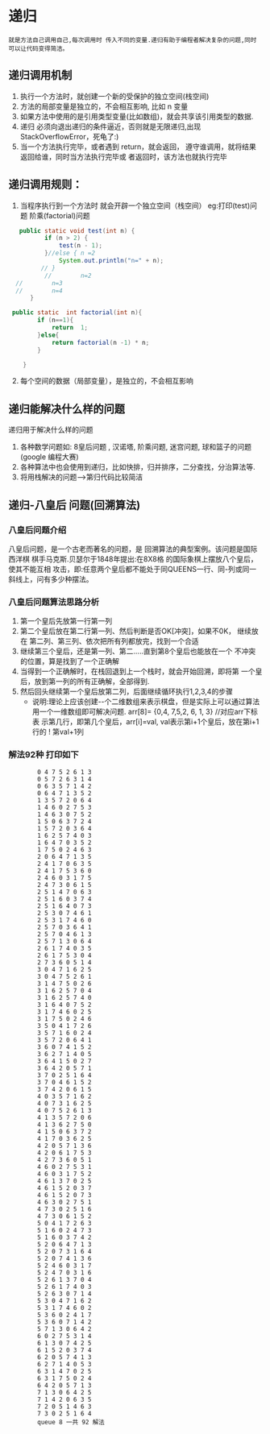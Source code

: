 # 递归
    就是方法自己调用自己,每次调用时 传入不同的变量.递归有助于编程者解决复杂的问题,同时
    可以让代码变得简洁。

## 递归调用机制
1) 执行一个方法时，就创建一个新的受保护的独立空间(栈空间)
2) 方法的局部变量是独立的，不会相互影响, 比如 n 变量
3) 如果方法中使用的是引用类型变量(比如数组)，就会共享该引用类型的数据.
4) 递归 必须向退出递归的条件逼近，否则就是无限递归,出现 StackOverflowError，死龟了:)
5) 当一个方法执行完毕，或者遇到 return，就会返回， 遵守谁调用，就将结果返回给谁，同时当方法执行完毕或
者返回时，该方法也就执行完毕

## 递归调用规则：
1) 当程序执行到一个方法时 就会开辟一个独立空间（栈空间）
  eg:打印(test)问题 阶乘(factorial)问题
  ```java
     public static void test(int n) {
            if (n > 2) {
                test(n - 1);
            }//else { n =2
                System.out.println("n=" + n);
           // }
            //        n=2
    //        n=3
    //        n=4
        }
```
```java
 public static  int factorial(int n){
        if (n==1){
            return  1;
        }else{
            return factorial(n -1) * n;
        }

    }
```
2) 每个空间的数据（局部变量），是独立的，不会相互影响

## 递归能解决什么样的问题
递归用于解决什么样的问题
1) 各种数学问题如: 8皇后问题 , 汉诺塔, 阶乘问题, 迷宫问题, 球和篮子的问题(google 编程大赛)
2) 各种算法中也会使用到递归，比如快排，归并排序，二分查找，分治算法等.
3) 将用栈解决的问题-->第归代码比较简洁


## 递归-八皇后 问题(回溯算法)

### 八皇后问题介绍
八皇后问题，是一个古老而著名的问题，是
回溯算法的典型案例。该问题是国际西洋棋
棋手马克斯.贝瑟尔于1848年提出:在8X8格
的国际象棋上摆放八个皇后，使其不能互相
攻击，即:任意两个皇后都不能处于同QUEENS一行、同-列或同一斜线上，问有多少种摆法。

### 八皇后问题算法思路分析
1) 第一个皇后先放第一行第一列
2) 第二个皇后放在第二行第一列、然后判断是否OK[冲突]，如果不0K， 继续放在
第二列、第三列、依次把所有列都放完，找到一个合适
3) 继续第三个皇后，还是第一列、第二.....直到第8个皇后也能放在一个
不冲突的位置，算是找到了一个正确解
4) 当得到一个正确解时，在栈回退到上一个栈时，就会开始回溯，即将第
一个皇后，放到第一列的所有正确解，全部得到.
5) 然后回头继续第一个皇后放第二列，后面继续循环执行1,2,3,4的步骤
   * 说明:理论上应该创建--个二维数组来表示棋盘，但是实际上可以通过算法
    用一个一维数组即可解决问题. arr[8]= {0,4, 7,5,2, 6, 1, 3} //对应arr下标表
    示第几行，即第几个皇后，arr[i]=val, val表示第i+1个皇后，放在第i+1行的
    ! 第val+1列
    
### 解法92种 打印如下

```aidl
        0 4 7 5 2 6 1 3
        0 5 7 2 6 3 1 4
        0 6 3 5 7 1 4 2
        0 6 4 7 1 3 5 2
        1 3 5 7 2 0 6 4
        1 4 6 0 2 7 5 3
        1 4 6 3 0 7 5 2
        1 5 0 6 3 7 2 4
        1 5 7 2 0 3 6 4
        1 6 2 5 7 4 0 3
        1 6 4 7 0 3 5 2
        1 7 5 0 2 4 6 3
        2 0 6 4 7 1 3 5
        2 4 1 7 0 6 3 5
        2 4 1 7 5 3 6 0
        2 4 6 0 3 1 7 5
        2 4 7 3 0 6 1 5
        2 5 1 4 7 0 6 3
        2 5 1 6 0 3 7 4
        2 5 1 6 4 0 7 3
        2 5 3 0 7 4 6 1
        2 5 3 1 7 4 6 0
        2 5 7 0 3 6 4 1
        2 5 7 0 4 6 1 3
        2 5 7 1 3 0 6 4
        2 6 1 7 4 0 3 5
        2 6 1 7 5 3 0 4
        2 7 3 6 0 5 1 4
        3 0 4 7 1 6 2 5
        3 0 4 7 5 2 6 1
        3 1 4 7 5 0 2 6
        3 1 6 2 5 7 0 4
        3 1 6 2 5 7 4 0
        3 1 6 4 0 7 5 2
        3 1 7 4 6 0 2 5
        3 1 7 5 0 2 4 6
        3 5 0 4 1 7 2 6
        3 5 7 1 6 0 2 4
        3 5 7 2 0 6 4 1
        3 6 0 7 4 1 5 2
        3 6 2 7 1 4 0 5
        3 6 4 1 5 0 2 7
        3 6 4 2 0 5 7 1
        3 7 0 2 5 1 6 4
        3 7 0 4 6 1 5 2
        3 7 4 2 0 6 1 5
        4 0 3 5 7 1 6 2
        4 0 7 3 1 6 2 5
        4 0 7 5 2 6 1 3
        4 1 3 5 7 2 0 6
        4 1 3 6 2 7 5 0
        4 1 5 0 6 3 7 2
        4 1 7 0 3 6 2 5
        4 2 0 5 7 1 3 6
        4 2 0 6 1 7 5 3
        4 2 7 3 6 0 5 1
        4 6 0 2 7 5 3 1
        4 6 0 3 1 7 5 2
        4 6 1 3 7 0 2 5
        4 6 1 5 2 0 3 7
        4 6 1 5 2 0 7 3
        4 6 3 0 2 7 5 1
        4 7 3 0 2 5 1 6
        4 7 3 0 6 1 5 2
        5 0 4 1 7 2 6 3
        5 1 6 0 2 4 7 3
        5 1 6 0 3 7 4 2
        5 2 0 6 4 7 1 3
        5 2 0 7 3 1 6 4
        5 2 0 7 4 1 3 6
        5 2 4 6 0 3 1 7
        5 2 4 7 0 3 1 6
        5 2 6 1 3 7 0 4
        5 2 6 1 7 4 0 3
        5 2 6 3 0 7 1 4
        5 3 0 4 7 1 6 2
        5 3 1 7 4 6 0 2
        5 3 6 0 2 4 1 7
        5 3 6 0 7 1 4 2
        5 7 1 3 0 6 4 2
        6 0 2 7 5 3 1 4
        6 1 3 0 7 4 2 5
        6 1 5 2 0 3 7 4
        6 2 0 5 7 4 1 3
        6 2 7 1 4 0 5 3
        6 3 1 4 7 0 2 5
        6 3 1 7 5 0 2 4
        6 4 2 0 5 7 1 3
        7 1 3 0 6 4 2 5
        7 1 4 2 0 6 3 5
        7 2 0 5 1 4 6 3
        7 3 0 2 5 1 6 4
        queue 8 一共 92 解法
```    